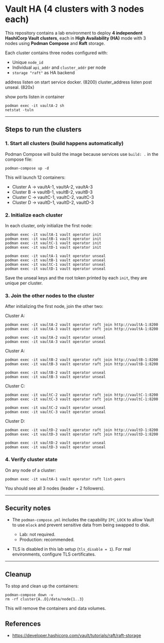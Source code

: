# Vault HA (4 clusters with 3 nodes each)

This repository contains a lab environment to deploy **4 independent HashiCorp Vault clusters**, each in **High Availability (HA)** mode with 3 nodes using **Podman Compose** and **Raft** storage.

Each cluster contains three nodes configured with:

* Unique `node_id`
* Individual `api_addr` and `cluster_addr` per node
* `storage "raft"` as HA backend

address listen on start service docker. (8200)
cluster_address listen post unseal.     (820x)

show ports listen in container
```
podman exec -it vaultA-2 sh
netstat -tuln
```

---

## Steps to run the clusters

### 1. Start all clusters (build happens automatically)

Podman Compose will build the image because services use `build: .` in the compose file:

```
podman-compose up -d
```

This will launch 12 containers:

* Cluster A → vaultA-1, vaultA-2, vaultA-3
* Cluster B → vaultB-1, vaultB-2, vaultB-3
* Cluster C → vaultC-1, vaultC-2, vaultC-3
* Cluster D → vaultD-1, vaultD-2, vaultD-3

### 2. Initialize each cluster

In each cluster, only initialize the first node:

```
podman exec -it vaultA-1 vault operator init
podman exec -it vaultB-1 vault operator init
podman exec -it vaultC-1 vault operator init
podman exec -it vaultD-1 vault operator init

podman exec -it vaultA-1 vault operator unseal
podman exec -it vaultB-1 vault operator unseal
podman exec -it vaultC-1 vault operator unseal
podman exec -it vaultD-1 vault operator unseal
```

Save the unseal keys and the root token printed by each `init`, they are unique per cluster.

### 3. Join the other nodes to the cluster

After initializing the first node, join the other two:

Cluster A:

```
podman exec -it vaultA-2 vault operator raft join http://vaultA-1:8200
podman exec -it vaultA-3 vault operator raft join http://vaultA-1:8200

podman exec -it vaultA-2 vault operator unseal
podman exec -it vaultA-3 vault operator unseal
```

Cluster A:

```
podman exec -it vaultB-2 vault operator raft join http://vaultB-1:8200
podman exec -it vaultB-3 vault operator raft join http://vaultB-1:8200

podman exec -it vaultB-2 vault operator unseal
podman exec -it vaultB-3 vault operator unseal
```

Cluster C:

```
podman exec -it vaultC-2 vault operator raft join http://vaultC-1:8200
podman exec -it vaultC-3 vault operator raft join http://vaultC-1:8200

podman exec -it vaultC-2 vault operator unseal
podman exec -it vaultC-3 vault operator unseal
```

Cluster D:

```
podman exec -it vaultD-2 vault operator raft join http://vaultD-1:8200
podman exec -it vaultD-3 vault operator raft join http://vaultD-1:8200

podman exec -it vaultD-2 vault operator unseal
podman exec -it vaultD-3 vault operator unseal
```

### 4. Verify cluster state

On any node of a cluster:

```
podman exec -it vaultA-1 vault operator raft list-peers
```

You should see all 3 nodes (leader + 2 followers).

---

## Security notes

* The `podman-compose.yml` includes the capability `IPC_LOCK` to allow Vault to use `mlock` and prevent sensitive data from being swapped to disk.

  * Lab: not required.
  * Production: recommended.

* TLS is disabled in this lab setup (`tls_disable = 1`). For real environments, configure TLS certificates.

---

## Cleanup

To stop and clean up the containers:

```
podman-compose down -v
rm -rf cluster{A..D}/data/node{1..3}
```

This will remove the containers and data volumes.


## References

- https://developer.hashicorp.com/vault/tutorials/raft/raft-storage


